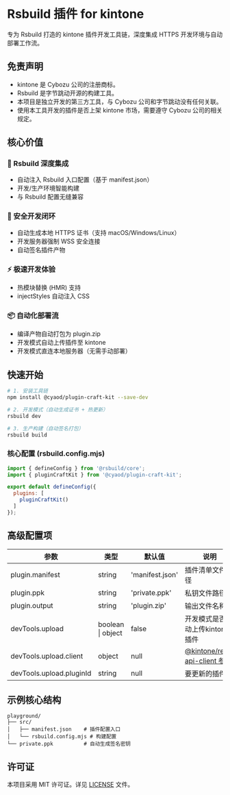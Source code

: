 # Rsbuild 插件 for kintone

专为 Rsbuild 打造的 kintone 插件开发工具链，深度集成 HTTPS 开发环境与自动部署工作流。

## 免责声明
- kintone 是 Cybozu 公司的注册商标。
- Rsbuild 是字节跳动开源的构建工具。
- 本项目是独立开发的第三方工具，与 Cybozu 公司和字节跳动没有任何关联。
- 使用本工具开发的插件是否上架 kintone 市场，需要遵守 Cybozu 公司的相关规定。

## 核心价值

### 🚀 Rsbuild 深度集成
- 自动注入 Rsbuild 入口配置（基于 manifest.json）
- 开发/生产环境智能构建
- 与 Rsbuild 配置无缝兼容

### 🔐 安全开发闭环
- 自动生成本地 HTTPS 证书（支持 macOS/Windows/Linux）
- 开发服务器强制 WSS 安全连接
- 自动签名插件产物

### ⚡ 极速开发体验
- 热模块替换 (HMR) 支持
- injectStyles 自动注入 CSS

### 📦 自动化部署流
- 编译产物自动打包为 plugin.zip
- 开发模式自动上传插件至 kintone
- 开发模式直连本地服务器（无需手动部署）

## 快速开始

```bash
# 1. 安装工具链
npm install @cyaod/plugin-craft-kit --save-dev

# 2. 开发模式（自动生成证书 + 热更新）
rsbuild dev

# 3. 生产构建（自动签名打包）
rsbuild build
```

### 核心配置 (rsbuild.config.mjs)
```javascript
import { defineConfig } from '@rsbuild/core';
import { pluginCraftKit } from '@cyaod/plugin-craft-kit';

export default defineConfig({
  plugins: [
    pluginCraftKit()
  ]
});
```

## 高级配置项

| 参数 | 类型 | 默认值 | 说明 |
|------|------|--------|-----|
| plugin.manifest | string | 'manifest.json' | 插件清单文件路径 |
| plugin.ppk | string | 'private.ppk' | 私钥文件路径 |
| plugin.output | string | 'plugin.zip' | 输出文件名称 |
| devTools.upload | boolean \| object | false | 开发模式是否自动上传kintone插件 |
| devTools.upload.client | object | null | [@kintone/rest-api-client 参数](https://github.com/kintone/js-sdk/tree/main/packages/rest-api-client#parameters-for-kintonerestapiclient) |
| devTools.upload.pluginId | string | null | 要更新的插件ID |

## 示例核心结构
```
playground/
├── src/
│   ├── manifest.json    # 插件配置入口
│   └── rsbuild.config.mjs # 构建配置
└── private.ppk          # 自动生成签名密钥
```

## 许可证

本项目采用 MIT 许可证。详见 [LICENSE](./LICENSE) 文件。
